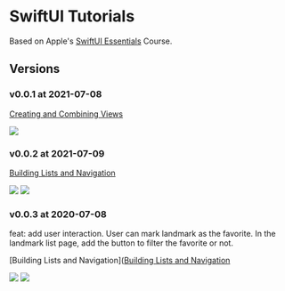 
# SwiftUI Tutorials


Based on Apple's  [SwiftUI Essentials](https://developer.apple.com/tutorials/swiftui) Course.

## Versions

### v0.0.1 at 2021-07-08

[Creating and Combining Views](https://developer.apple.com/tutorials/swiftui/creating-and-combining-views)

![](https://cdn.jsdelivr.net/gh/crexk/pic-archive@main/uPic/20210708_ViW9j6.jpeg)


### v0.0.2 at 2021-07-09

[Building Lists and Navigation](https://developer.apple.com/tutorials/swiftui/building-lists-and-navigation)

![](https://cdn.jsdelivr.net/gh/crexk/pic-archive@main/uPic/20210709_xGgOur.jpeg)
![](https://cdn.jsdelivr.net/gh/crexk/pic-archive@main/uPic/20210709_j9TBVX.jpeg)


### v0.0.3 at 2020-07-08
feat: add user interaction. User can mark landmark as the favorite. In the landmark list page, add the button to filter the favorite or not.

[Building Lists and Navigation]([Building Lists and Navigation](https://developer.apple.com/tutorials/swiftui/building-lists-and-navigation)

![](https://cdn.jsdelivr.net/gh/crexk/pic-archive@main/uPic/20210710_E88tKh.png)
![](https://cdn.jsdelivr.net/gh/crexk/pic-archive@main/uPic/20210710_6rEQqQ.png)

